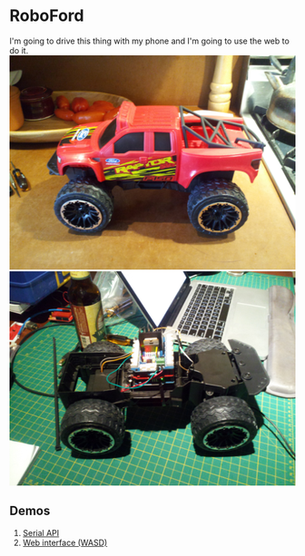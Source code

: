 RoboFord
========

I'm going to drive this thing with my phone and I'm going to use the web to do it.
![RC car before](https://github.com/strux/RoboFord/blob/master/images/2012-11-11%2014.48.27.jpg?raw=true)
![RC car after](https://github.com/strux/RoboFord/blob/master/images/2012-11-11%2023.42.17.jpg?raw=true)

Demos
-----
1. [Serial API](http://www.youtube.com/watch?v=DoezDSYH7t4)
2. [Web interface (WASD)](http://www.youtube.com/watch?v=R5lOUvUdgT8)